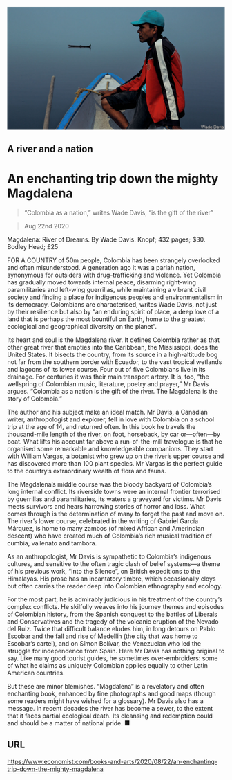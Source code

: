 ![](./images/20200822_BKP003_0.jpg)

## A river and a nation

# An enchanting trip down the mighty Magdalena

> “Colombia as a nation,” writes Wade Davis, “is the gift of the river”

> Aug 22nd 2020

Magdalena: River of Dreams. By Wade Davis. Knopf; 432 pages; $30. Bodley Head; £25

FOR A COUNTRY of 50m people, Colombia has been strangely overlooked and often misunderstood. A generation ago it was a pariah nation, synonymous for outsiders with drug-trafficking and violence. Yet Colombia has gradually moved towards internal peace, disarming right-wing paramilitaries and left-wing guerrillas, while maintaining a vibrant civil society and finding a place for indigenous peoples and environmentalism in its democracy. Colombians are characterised, writes Wade Davis, not just by their resilience but also by “an enduring spirit of place, a deep love of a land that is perhaps the most bountiful on Earth, home to the greatest ecological and geographical diversity on the planet”.

Its heart and soul is the Magdalena river. It defines Colombia rather as that other great river that empties into the Caribbean, the Mississippi, does the United States. It bisects the country, from its source in a high-altitude bog not far from the southern border with Ecuador, to the vast tropical wetlands and lagoons of its lower course. Four out of five Colombians live in its drainage. For centuries it was their main transport artery. It is, too, “the wellspring of Colombian music, literature, poetry and prayer,” Mr Davis argues. “Colombia as a nation is the gift of the river. The Magdalena is the story of Colombia.”

The author and his subject make an ideal match. Mr Davis, a Canadian writer, anthropologist and explorer, fell in love with Colombia on a school trip at the age of 14, and returned often. In this book he travels the thousand-mile length of the river, on foot, horseback, by car or—often—by boat. What lifts his account far above a run-of-the-mill travelogue is that he organised some remarkable and knowledgeable companions. They start with William Vargas, a botanist who grew up on the river’s upper course and has discovered more than 100 plant species. Mr Vargas is the perfect guide to the country’s extraordinary wealth of flora and fauna.

The Magdalena’s middle course was the bloody backyard of Colombia’s long internal conflict. Its riverside towns were an internal frontier terrorised by guerrillas and paramilitaries, its waters a graveyard for victims. Mr Davis meets survivors and hears harrowing stories of horror and loss. What comes through is the determination of many to forget the past and move on. The river’s lower course, celebrated in the writing of Gabriel García Márquez, is home to many zambos (of mixed African and Amerindian descent) who have created much of Colombia’s rich musical tradition of cumbia, vallenato and tambora.

As an anthropologist, Mr Davis is sympathetic to Colombia’s indigenous cultures, and sensitive to the often tragic clash of belief systems—a theme of his previous work, “Into the Silence”, on British expeditions to the Himalayas. His prose has an incantatory timbre, which occasionally cloys but often carries the reader deep into Colombian ethnography and ecology.

For the most part, he is admirably judicious in his treatment of the country’s complex conflicts. He skilfully weaves into his journey themes and episodes of Colombian history, from the Spanish conquest to the battles of Liberals and Conservatives and the tragedy of the volcanic eruption of the Nevado del Ruiz. Twice that difficult balance eludes him, in long detours on Pablo Escobar and the fall and rise of Medellín (the city that was home to Escobar’s cartel), and on Símon Bolívar, the Venezuelan who led the struggle for independence from Spain. Here Mr Davis has nothing original to say. Like many good tourist guides, he sometimes over-embroiders: some of what he claims as uniquely Colombian applies equally to other Latin American countries.

But these are minor blemishes. “Magdalena” is a revelatory and often enchanting book, enhanced by fine photographs and good maps (though some readers might have wished for a glossary). Mr Davis also has a message. In recent decades the river has become a sewer, to the extent that it faces partial ecological death. Its cleansing and redemption could and should be a matter of national pride. ■

## URL

https://www.economist.com/books-and-arts/2020/08/22/an-enchanting-trip-down-the-mighty-magdalena
